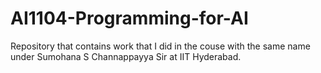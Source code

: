 # AI1104-Programming-for-AI
Repository that contains work that I did in the couse with the same name under Sumohana S Channappayya Sir at IIT Hyderabad.
